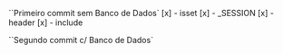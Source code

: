 ``Primeiro commit sem Banco de Dados`
 [x] - isset
 [x] - _SESSION
 [x] - header
 [x] - include

``Segundo commit c/ Banco de Dados`
